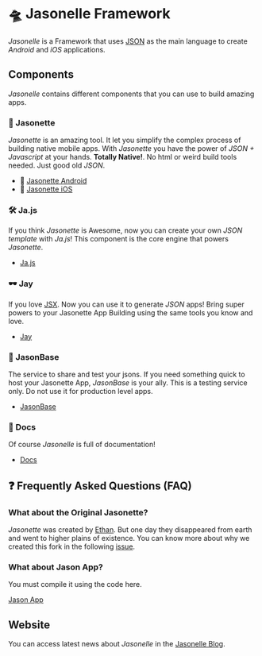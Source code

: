 # 🛸 Jasonelle Framework

*Jasonelle* is a Framework that uses [JSON](https://www.json.org/) as the main language
to create *Android* and *iOS* applications.


## Components

*Jasonelle* contains different components that you can use to build amazing apps.

### 📱 Jasonette

*Jasonette* is an amazing tool. It let you simplify the complex process of
building native mobile apps. With *Jasonette* you have the power of *JSON + Javascript*
at your hands. **Totally Native!**. No html or weird build tools needed. Just
good old *JSON*.

- 🤖 [Jasonette Android](https://github.com/jasonelle/jasonette-android)
- 🍎 [Jasonette iOS](https://github.com/jasonelle/jasonette-ios)

### 🛠️ Ja.js

If you think *Jasonette* is Awesome, now you can create your own *JSON template* with *Ja.js*! This component is the core engine that powers *Jasonette*.

- [Ja.js](https://github.com/jasonelle/ja.js)

### 🕶️ Jay

If you love [JSX](https://reactjs.org/docs/introducing-jsx.html). Now you can use it to generate *JSON* apps! Bring super powers to your Jasonette App Building using the same tools you know and love.

- [Jay](https://github.com/jasonelle/jay)

### 🏤 JasonBase

The service to share and test your jsons. If you need something quick to host your Jasonette App, *JasonBase* is your ally. This is a testing service only. Do not use it for production level apps.

- [JasonBase](https://github.com/jasonelle/jasonbase)


### 📝 Docs

Of course *Jasonelle* is full of documentation!

- [Docs](https://github.com/jasonelle/docs)


## ❓ Frequently Asked Questions (FAQ)


### What about the Original Jasonette?

*Jasonette* was created by [Ethan](https://github.com/gliechtenstein). 
But one day they disappeared from earth and went to higher plains of existence. You can know more about why we created this fork in the following [issue](https://github.com/Jasonette/Jasonette/issues/23).

### What about Jason App?

You must compile it using the code here.

[Jason App](https://github.com/jasonelle/docs/tree/develop/examples/jasonette/apps/jason-app)


## Website

You can access latest news about *Jasonelle* in the [Jasonelle Blog](https://jasonelle.com/blog/).

